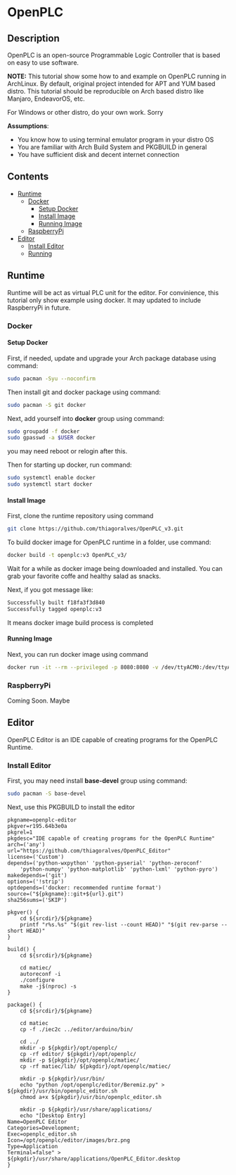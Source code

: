# OpenPLC

## Description

OpenPLC is an open-source Programmable Logic Controller that is based on easy to use software.

**NOTE:** This tutorial show some how to and example on OpenPLC running in ArchLinux.
By default, original project intended for APT and YUM based distro.
This tutorial should be reproducible on Arch based distro like Manjaro, EndeavorOS, etc.

For Windows or other distro, do your own work. Sorry

**Assumptions**:
- You know how to using terminal emulator program in your distro OS
- You are familiar with Arch Build System and PKGBUILD in general
- You have sufficient disk and decent internet connection

## Contents
- [Runtime](#runtime)
    - [Docker](#docker)
        - [Setup Docker](#setup-docker)
        - [Install Image](#install-image)
        - [Running Image](#running-image)
    - [RaspberryPi](#raspberrypi)
- [Editor](#editor)
    - [Install Editor](#install-editor)
    - [Running]()

## Runtime

Runtime will be act as virtual PLC unit for the editor.
For convinience, this tutorial only show example using docker.
It may updated to include RaspberryPi in future.

### Docker

#### Setup Docker

First, if needed, update and upgrade your Arch package database using command:

```sh
sudo pacman -Syu --noconfirm
```

Then install git and docker package using command:

```sh
sudo pacman -S git docker
```

Next, add yourself into **docker** group using command:

```sh
sudo groupadd -f docker
sudo gpasswd -a $USER docker
```

you may need reboot or relogin after this.

Then for starting up docker, run command:

```sh
sudo systemctl enable docker
sudo systemctl start docker
```

#### Install Image

First, clone the runtime repository using command

```sh
git clone https://github.com/thiagoralves/OpenPLC_v3.git
```

To build docker image for OpenPLC runtime in a folder, use command:

```sh
docker build -t openplc:v3 OpenPLC_v3/
```

Wait for a while as docker image being downloaded and installed.
You can grab your favorite coffe and healthy salad as snacks.

Next, if you got message like:

```sh
Successfully built f18fa3f3d840
Successfully tagged openplc:v3
```

It means docker image build process is completed

#### Running Image

Next, you can run docker image using command

```sh
docker run -it --rm --privileged -p 8080:8080 -v /dev/ttyACM0:/dev/ttyACM0 openplc:v3
```

### RaspberryPi

Coming Soon. Maybe

## Editor

OpenPLC Editor is an IDE capable of creating programs for the OpenPLC Runtime.

### Install Editor

First, you may need install **base-devel** group using command:

```sh
sudo pacman -S base-devel
```

Next, use this PKGBUILD to install the editor

```
pkgname=openplc-editor
pkgver=r195.64b3e0a
pkgrel=1
pkgdesc="IDE capable of creating programs for the OpenPLC Runtime"
arch=('any')
url="https://github.com/thiagoralves/OpenPLC_Editor"
license=('Custom')
depends=('python-wxpython' 'python-pyserial' 'python-zeroconf'
    'python-numpy' 'python-matplotlib' 'python-lxml' 'python-pyro')
makedepends=('git')
options=('!strip')
optdepends=('docker: recommended runtime format')
source=("${pkgname}::git+${url}.git")
sha256sums=('SKIP')

pkgver() {
	cd ${srcdir}/${pkgname}
	printf "r%s.%s" "$(git rev-list --count HEAD)" "$(git rev-parse --short HEAD)"
}

build() {
	cd ${srcdir}/${pkgname}

    cd matiec/
    autoreconf -i
    ./configure
    make -j$(nproc) -s
}

package() {
	cd ${srcdir}/${pkgname}

    cd matiec
    cp -f ./iec2c ../editor/arduino/bin/

    cd ../
    mkdir -p ${pkgdir}/opt/openplc/
    cp -rf editor/ ${pkgdir}/opt/openplc/
    mkdir -p ${pkgdir}/opt/openplc/matiec/
    cp -rf matiec/lib/ ${pkgdir}/opt/openplc/matiec/

    mkdir -p ${pkgdir}/usr/bin/
    echo "python /opt/openplc/editor/Beremiz.py" > ${pkgdir}/usr/bin/openplc_editor.sh
    chmod a+x ${pkgdir}/usr/bin/openplc_editor.sh

    mkdir -p ${pkgdir}/usr/share/applications/
    echo "[Desktop Entry]
Name=OpenPLC Editor
Categories=Development;
Exec=openplc_editor.sh
Icon=/opt/openplc/editor/images/brz.png
Type=Application
Terminal=false" > ${pkgdir}/usr/share/applications/OpenPLC_Editor.desktop
}
```
